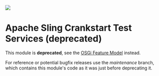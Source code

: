 [<img src="https://sling.apache.org/res/logos/sling.png"/>](https://sling.apache.org)

# Apache Sling Crankstart Test Services (deprecated)

This module is **deprecated**, see the [OSGi Feature Model](https://sling.apache.org/documentation/development/feature-model.html) instead.

For reference or potential bugfix releases use the _maintenance_ branch, which contains this module's code as it was just before deprecating it.
